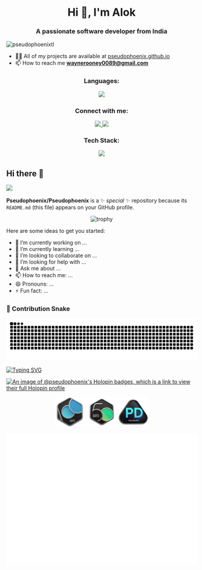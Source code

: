 <h1 align="center">Hi 👋, I'm Alok</h1>
<h3 align="center">A passionate software developer from India</h3>

<p align="left"> <img src="https://komarev.com/ghpvc/?username=pseudophoenixtl&label=Profile%20views&color=0e75b6&style=flat" alt="pseudophoenixtl" /> </p>

- 👨‍💻 All of my projects are available at [pseudophoenix.github.io](pseudophoenix.github.io)
- 📫 How to reach me **<waynerooney0089@gmail.com>**

<!-- <h3 align="left"></h3> -->
<!-- <p align="left"> -->
<!-- <a href="https://linkedin.com/in/https://www.linkedin.com/in/alok-9465401ab/" target="blank"><img align="center" src="https://raw.githubusercontent.com/rahuldkjain/github-profile-readme-generator/master/src/images/icons/Social/linked-in-alt.svg" alt="https://www.linkedin.com/in/alok-9465401ab/" height="30" width="40" /></a>
</p> -->
<!-- <center> -->
<div align="center">
  <!-- <p align="center"> -->
    <h3>Languages:</h3>
    <a align="center">
      <img src="https://skillicons.dev/icons?&theme=light&i=cpp,css,dart,html,js,c,bash" />
    </a>
    <h3>Connect with me:</h3>
    <a href="https://www.linkedin.com/in/alok-choudhary-9465401ab/" align="center">
      <img src="https://skillicons.dev/icons?&theme=light&i=linkedin"/>
    </a>
    <a href="https://github.com/Pseudophoenix"><img src="https://skillicons.dev/icons?&theme=light&i=github"/>
    </a>
    <h3>Tech Stack:</h3>
    <a href="https://skillicons.dev" align="center">
      <img src="https://skillicons.dev/icons?&theme=light&perline=8&i=git,kubernetes,anaconda,aws,django,express,firebase,gcp,githubactions,graphql,docker,vim,flutter" />
    </a>
  <!-- </p> -->
</div>
<!-- <p><img align="center" src="https://github-readme-stats.vercel.app/api/top-langs?username=pseudophoenixtl&show_icons=true&locale=en&layout=compact" alt="pseudophoenixtl" /></p> -->

<!-- <p>&nbsp;<img align="center" src="https://github-readme-stats.vercel.app/api?username=pseudophoenixtl&show_icons=true&locale=en" alt="pseudophoenixtl" /></p>
</center> -->

## Hi there 👋
<div align="left">
<img src="https://user-images.githubusercontent.com/74038190/225813708-98b745f2-7d22-48cf-9150-083f1b00d6c9.gif"/>

**Pseudophoenix/Pseudophoenix** is a ✨ _special_ ✨ repository because its `README.md` (this file) appears on your GitHub profile.

<div align="center">

![trophy](https://github-profile-trophy.vercel.app/?username=pseudophoenix&column=3&margin-w=15&margin-h=15&theme=algolia)


</div>
Here are some ideas to get you started:

- 🔭 I’m currently working on ...
- 🌱 I’m currently learning ...
- 👯 I’m looking to collaborate on ...
- 🤔 I’m looking for help with ...
- 💬 Ask me about ...
- 📫 How to reach me: ...
- 😄 Pronouns: ...
- ⚡ Fun fact: ...

### 🐍 Contribution Snake

![github contribution snake](https://github.com/Pseudophoenix/Pseudophoenix/blob/output/github-snake.svg)

<!-- For dark mode, or GIF animation: -->
<!-- ![github contribution snake](https://github.com/Pseudophoenix/Pseudophoenix/blob/output/ocean.gif) -->

<a href="https://git.io/typing-svg"><img src="https://readme-typing-svg.demolab.com?color=050F2C&font=Fira+Code&pause=1000&width=435&lines=Alok+-+a+coder" alt="Typing SVG" /></a>

[![An image of @pseudophoenix's Holopin badges, which is a link to view their full Holopin profile](https://holopin.me/pseudophoenix)](https://holopin.io/@pseudophoenix)
<!-- <div style={align:"center"} >
<img width=80px src="https://github.com/Pseudophoenix/Pseudophoenix/blob/main/.github/2024-100-new.gif">
</div> -->
<div align="center">
  <img width="80px" src="https://github.com/Pseudophoenix/Pseudophoenix/blob/main/.github/2024-100-new.gif" />
  <img width=80px src="https://github.com/Pseudophoenix/Pseudophoenix/blob/main/.github/2024-50.gif">
  <img width=80px src="https://github.com/Pseudophoenix/Pseudophoenix/blob/main/.github/Introduction_to_Pandas.gif">
</div>
<div align="center">
<!-- For full-year calendar -->

![Isometric Contribution Calendar (Full Year)](./metrics.plugin.isocalendar.fullyear.svg)

</div>